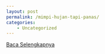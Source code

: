 ```yaml
---
layout: post
permalink: /mimpi-hujan-tapi-panas/
categories:
    - Uncategorized
---
```


[Baca Selengkapnya](/01)